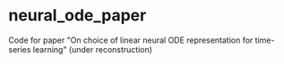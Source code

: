 # neural_ode_paper
Code for paper "On choice of linear neural ODE representation for time-series learning" (under reconstruction)
